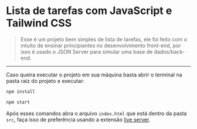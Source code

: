 # Lista de tarefas com JavaScript e Tailwind CSS

> Esse é um projeto bem simples de lista de tarefas, ele foi feito com o intuito de ensinar principiantes no desenvolvimento front-end, por isso é usado o JSON Server para simular uma base de dados/back-end.
> 

---

Caso queira executar o projeto em sua máquina basta abrir o terminal na pasta raiz do projeto e executar:

```html
npm install
```

```html
npm start
```

Após esses comandos abra o arquivo `index.html` que está dentro da pasta `src`, faça isso de preferência usando a extensão [live server](https://marketplace.visualstudio.com/items?itemName=ritwickdey.LiveServer).
